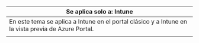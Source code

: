 |Se aplica solo a: Intune |
|--|
|En este tema se aplica a Intune en el portal clásico y a Intune en la vista previa de Azure Portal.|
| |


<!--HONumber=Jan17_HO2-->


